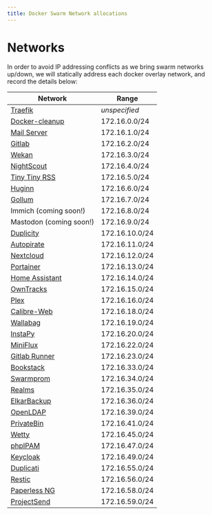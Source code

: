 ```yaml
---
title: Docker Swarm Network allocations
---
```

# Networks

In order to avoid IP addressing conflicts as we bring swarm networks up/down, we will statically address each docker overlay network, and record the details below:

| Network                                                                                                               | Range          |
|-----------------------------------------------------------------------------------------------------------------------|----------------|
| [Traefik](/docker-swarm/traefik/)                                          | _unspecified_  |
| [Docker-cleanup](/docker-swarm/docker-swarm-mode/#setup-automated-cleanup)    | 172.16.0.0/24  |
| [Mail Server](/recipes/mail/)                                                 | 172.16.1.0/24  |
| [Gitlab](/recipes/gitlab/)                                                    | 172.16.2.0/24  |
| [Wekan](/recipes/wekan/)                                                      | 172.16.3.0/24  |
| [NightScout](/recipes/nightscout/)                                            | 172.16.4.0/24  |
| [Tiny Tiny RSS](/recipes/tiny-tiny-rss/)                                      | 172.16.5.0/24  |
| [Huginn](/recipes/huginn/)                                                    | 172.16.6.0/24  |
| [Gollum](/recipes/gollum/)                                                    | 172.16.7.0/24  |
| Immich (coming soon!)                                                         | 172.16.8.0/24  |
| Mastodon (coming soon!)                                                       | 172.16.9.0/24  |
| [Duplicity](/recipes/duplicity/)                                              | 172.16.10.0/24 |
| [Autopirate](/recipes/autopirate/)                                            | 172.16.11.0/24 |
| [Nextcloud](/recipes/nextcloud/)                                              | 172.16.12.0/24 |
| [Portainer](/recipes/portainer/)                                              | 172.16.13.0/24 |
| [Home Assistant](/recipes/homeassistant/)                                     | 172.16.14.0/24 |
| [OwnTracks](/recipes/owntracks/)                                              | 172.16.15.0/24 |
| [Plex](/recipes/plex/)                                                        | 172.16.16.0/24 |
| [Calibre-Web](/recipes/calibre-web/)                                          | 172.16.18.0/24 |
| [Wallabag](/recipes/wallabag/)                                                | 172.16.19.0/24 |
| [InstaPy](/recipes/instapy/)                                                  | 172.16.20.0/24 |
| [MiniFlux](/recipes/miniflux/)                                                | 172.16.22.0/24 |
| [Gitlab Runner](/recipes/gitlab-runner/)                                      | 172.16.23.0/24 |
| [Bookstack](/recipes/bookstack/)                                              | 172.16.33.0/24 |
| [Swarmprom](/recipes/swarmprom/)                                              | 172.16.34.0/24 |
| [Realms](/recipes/realms/)                                                    | 172.16.35.0/24 |
| [ElkarBackup](/recipes/elkarbackup/)                                          | 172.16.36.0/24 |
| [OpenLDAP](/recipes/openldap/)                                                | 172.16.39.0/24 |
| [PrivateBin](/recipes/privatebin/)                                            | 172.16.41.0/24 |
| [Wetty](/recipes/wetty/)                                                      | 172.16.45.0/24 |
| [phpIPAM](/recipes/phpipam/)                                                  | 172.16.47.0/24 |
| [Keycloak](/recipes/keycloak/)                                                | 172.16.49.0/24 |
| [Duplicati](/recipes/duplicati/)                                              | 172.16.55.0/24 |
| [Restic](/recipes/restic/)                                                    | 172.16.56.0/24 |
| [Paperless NG](/recipes/paperless-ng/)                                        | 172.16.58.0/24 |
| [ProjectSend](/recipes/projectsend/)                                          | 172.16.59.0/24 |
